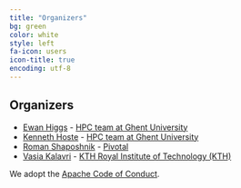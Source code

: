 ```yaml
---
title: "Organizers"
bg: green
color: white
style: left
fa-icon: users
icon-title: true
encoding: utf-8
---
```


## Organizers

* [Ewan Higgs](https://github.com/ehiggs) - [HPC team at Ghent University](http://www.ugent.be/hpc)
* [Kenneth Hoste](https://github.com/boegel) - [HPC team at Ghent University](http://www.ugent.be/hpc)
* [Roman Shaposhnik](https://github.com/rvs) - [Pivotal](http://pivotal.io/) 
* [Vasia Kalavri](https://github.com/vasia) - [KTH Royal Institute of Technology (KTH)](http://www.kth.se)

We adopt the [Apache Code of Conduct](http://www.apache.org/foundation/policies/conduct.html).
